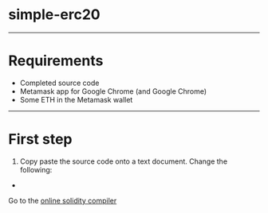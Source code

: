# simple-erc20

-----

# Requirements

- Completed source code
- Metamask app for Google Chrome (and Google Chrome)
- Some ETH in the Metamask wallet

-----

# First step

1. Copy paste the source code onto a text document. Change the following:

- 

Go to the [online solidity compiler](http://remix.ethereum.org)

